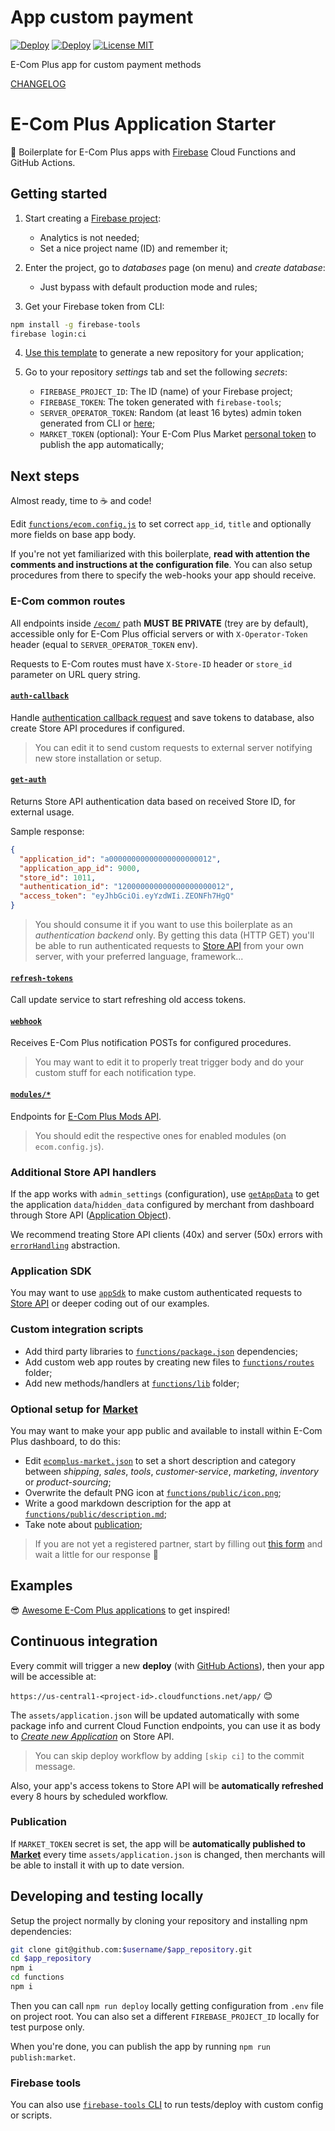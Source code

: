 # App custom payment

[![Deploy](https://github.com/ecomplus/app-custom-payment/workflows/Deploy/badge.svg)](https://github.com/ecomplus/app-custom-payment/actions?workflow=Deploy)  [![Deploy](https://github.com/ecomplus/app-custom-payment/workflows/Publish/badge.svg)](https://github.com/ecomplus/app-custom-payment/actions?workflow=Publish) [![License MIT](https://img.shields.io/badge/License-MIT-yellow.svg)](https://opensource.org/licenses/MIT)

E-Com Plus app for custom payment methods

[CHANGELOG](https://github.com/ecomplus/app-custom-payment/blob/master/CHANGELOG.md)

# E-Com Plus Application Starter

:dog: Boilerplate for E-Com Plus apps with [Firebase](https://firebase.google.com/) Cloud Functions and GitHub Actions.

## Getting started

1. Start creating a [Firebase project](https://console.firebase.google.com/):
    - Analytics is not needed;
    - Set a nice project name (ID) and remember it;

2. Enter the project, go to _databases_ page (on menu) and _create database_:
    - Just bypass with default production mode and rules;

3. Get your Firebase token from CLI:
```bash
npm install -g firebase-tools
firebase login:ci
```

4. [Use this template](https://github.com/ecomplus/application-starter/generate) to generate a new repository for your application;

5. Go to your repository _settings_ tab and set the following _secrets_:
    - `FIREBASE_PROJECT_ID`: The ID (name) of your Firebase project;
    - `FIREBASE_TOKEN`: The token generated with `firebase-tools`;
    - `SERVER_OPERATOR_TOKEN`: Random (at least 16 bytes) admin token generated from CLI or [here](https://randomkeygen.com/);
    - `MARKET_TOKEN` (optional): Your E-Com Plus Market [personal token](https://market.e-com.plus/partners/account) to publish the app automatically;

## Next steps

Almost ready, time to :coffee: and code!

Edit [`functions/ecom.config.js`](functions/ecom.config.js) to set correct `app_id`, `title` and optionally more fields on base app body.

If you're not yet familiarized with this boilerplate, **read with attention the comments and instructions at the configuration file**. You can also setup procedures from there to specify the web-hooks your app should receive.

### E-Com common routes

All endpoints inside [`/ecom/`](functions/routes/ecom) path **MUST BE PRIVATE** (trey are by default), accessible only for E-Com Plus official servers or with `X-Operator-Token` header (equal to `SERVER_OPERATOR_TOKEN` env).

Requests to E-Com routes must have `X-Store-ID` header or `store_id` parameter on URL query string.

#### [`auth-callback`](functions/routes/ecom/auth-callback.js)

Handle [authentication callback request](https://developers.e-com.plus/docs/api/#/store/authenticate-app/authenticate-app) and save tokens to database, also create Store API procedures if configured.

> You can edit it to send custom requests to external server notifying new store installation or setup.

#### [`get-auth`](functions/routes/ecom/get-auth.js)

Returns Store API authentication data based on received Store ID, for external usage.

Sample response:

```json
{
  "application_id": "a00000000000000000000012",
  "application_app_id": 9000,
  "store_id": 1011,
  "authentication_id": "120000000000000000000012",
  "access_token": "eyJhbGciOi.eyYzdWIi.ZEONFh7HgQ"
}
```

> You should consume it if you want to use this boilerplate as an _authentication backend_ only. By getting this data (HTTP GET) you'll be able to run authenticated requests to [Store API](https://developers.e-com.plus/docs/api/#/store/) from your own server, with your preferred language, framework...

#### [`refresh-tokens`](functions/routes/ecom/refresh-tokens.js)

Call update service to start refreshing old access tokens.

#### [`webhook`](functions/routes/ecom/webhook.js)

Receives E-Com Plus notification POSTs for configured procedures.

> You may want to edit it to properly treat trigger body and do your custom stuff for each notification type.

#### [`modules/*`](functions/routes/ecom/modules)

Endpoints for [E-Com Plus Mods API](https://developers.e-com.plus/modules-api/).

> You should edit the respective ones for enabled modules (on `ecom.config.js`).

### Additional Store API handlers

If the app works with `admin_settings` (configuration), use [`getAppData`](functions/lib/store-api/get-app-data.js) to get the application `data`/`hidden_data` configured by merchant from dashboard through Store API ([Application Object](https://developers.e-com.plus/docs/api/#/store/applications/)).

We recommend treating Store API clients (40x) and server (50x) errors with [`errorHandling`](functions/lib/store-api/error-handling.js) abstraction.

### Application SDK

You may want to use [`appSdk`](https://github.com/ecomplus/application-sdk) to make custom authenticated requests to [Store API](https://developers.e-com.plus/docs/api/#/store/) or deeper coding out of our examples.

### Custom integration scripts

- Add third party libraries to [`functions/package.json`](functions/package.json) dependencies;
- Add custom web app routes by creating new files to [`functions/routes`](functions/routes) folder;
- Add new methods/handlers at [`functions/lib`](functions/lib) folder;

### Optional setup for [Market](https://market.e-com.plus/)

You may want to make your app public and available to install within E-Com Plus dashboard, to do this:

- Edit [`ecomplus-market.json`](ecomplus-market.json) to set a short description and category between _shipping_, _sales_, _tools_, _customer-service_, _marketing_, _inventory_ or _product-sourcing_;
- Overwrite the default PNG icon at [`functions/public/icon.png`](functions/public/icon.png);
- Write a good markdown description for the app at [`functions/public/description.md`](functions/public/description.md);
- Take note about [publication](#publication);

> If you are not yet a registered partner, start by filling out [this form](https://docs.google.com/forms/d/e/1FAIpQLSfd8uUsMG6N_rSFi2blGuk3Rfqi_BPp6fxschkmkdhEBVDsyw/viewform) and wait a little for our response :handshake:

## Examples

:sunglasses: [Awesome E-Com Plus applications](https://github.com/ecomplus/awesome#applications) to get inspired!

## Continuous integration

Every commit will trigger a new **deploy** (with [GitHub Actions](.github/workflows)), then your app will be accessible at:

`https://us-central1-<project-id>.cloudfunctions.net/app/` :blush:

The `assets/application.json` will be updated automatically with some package info and current Cloud Function endpoints, you can use it as body to [_Create new Application_](https://developers.e-com.plus/docs/api/#/store/applications/new-application) on Store API.

> You can skip deploy workflow by adding `[skip ci]` to the commit message.

Also, your app's access tokens to Store API will be **automatically refreshed** every 8 hours by scheduled workflow.

### Publication

If `MARKET_TOKEN` secret is set, the app will be **automatically published to [Market](https://market.e-com.plus/)** every time `assets/application.json` is changed, then merchants will be able to install it with up to date version.

## Developing and testing locally

Setup the project normally by cloning your repository and installing npm dependencies:

```bash
git clone git@github.com:$username/$app_repository.git
cd $app_repository
npm i
cd functions
npm i
```

Then you can call `npm run deploy` locally getting configuration from `.env` file on project root. You can also set a different `FIREBASE_PROJECT_ID` locally for test purpose only.

When you're done, you can publish the app by running `npm run publish:market`.

### Firebase tools

You can also use [`firebase-tools` CLI](https://firebase.google.com/docs/cli) to run tests/deploy with custom config or scripts.
